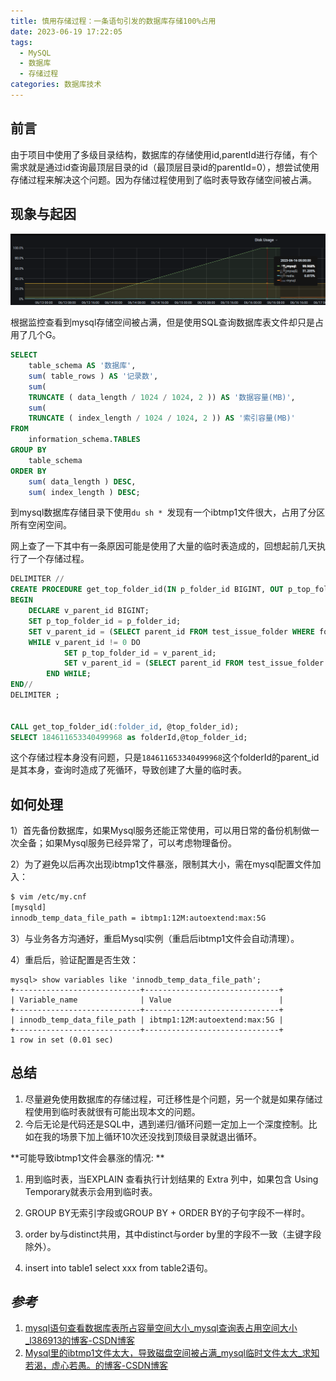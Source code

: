 ```yaml
---
title: 慎用存储过程：一条语句引发的数据库存储100%占用
date: 2023-06-19 17:22:05
tags:
  - MySQL
  - 数据库
  - 存储过程
categories: 数据库技术
---
```


## 前言

由于项目中使用了多级目录结构，数据库的存储使用id,parentId进行存储，有个需求就是通过id查询最顶层目录的id（最顶层目录id的parentId=0），想尝试使用存储过程来解决这个问题。因为存储过程使用到了临时表导致存储空间被占满。

<!-- more -->

## 现象与起因

![](./Use-stored-procedures-with-caution-100%-of-the-storage-caused-by-a-statement-is-occupied/Snipaste_2023-06-19_17-24-15.png)

根据监控查看到mysql存储空间被占满，但是使用SQL查询数据库表文件却只是占用了几个G。

```sql
SELECT
	table_schema AS '数据库',
	sum( table_rows ) AS '记录数',
	sum(
	TRUNCATE ( data_length / 1024 / 1024, 2 )) AS '数据容量(MB)',
	sum(
	TRUNCATE ( index_length / 1024 / 1024, 2 )) AS '索引容量(MB)' 
FROM
	information_schema.TABLES 
GROUP BY
	table_schema 
ORDER BY
	sum( data_length ) DESC,
	sum( index_length ) DESC;
```

到mysql数据库存储目录下使用`du sh * `发现有一个ibtmp1文件很大，占用了分区所有空闲空间。

网上查了一下其中有一条原因可能是使用了大量的临时表造成的，回想起前几天执行了一个存储过程。

```sql
DELIMITER //
CREATE PROCEDURE get_top_folder_id(IN p_folder_id BIGINT, OUT p_top_folder_id BIGINT)
BEGIN
    DECLARE v_parent_id BIGINT;
    SET p_top_folder_id = p_folder_id;
    SET v_parent_id = (SELECT parent_id FROM test_issue_folder WHERE folder_id = p_folder_id);
    WHILE v_parent_id != 0 DO
            SET p_top_folder_id = v_parent_id;
            SET v_parent_id = (SELECT parent_id FROM test_issue_folder WHERE folder_id = v_parent_id);
        END WHILE;
END//
DELIMITER ;


CALL get_top_folder_id(:folder_id, @top_folder_id);
SELECT 184611653340499968 as folderId,@top_folder_id;
```

这个存储过程本身没有问题，只是`184611653340499968`这个folderId的parent_id是其本身，查询时造成了死循环，导致创建了大量的临时表。

## 如何处理

1）首先备份数据库，如果Mysql服务还能正常使用，可以用日常的备份机制做一次全备；如果Mysql服务已经异常了，可以考虑物理备份。

2）为了避免以后再次出现ibtmp1文件暴涨，限制其大小，需在mysql配置文件加入：

```bash
$ vim /etc/my.cnf
[mysqld]
innodb_temp_data_file_path = ibtmp1:12M:autoextend:max:5G
```

3）与业务各方沟通好，重启Mysql实例（重启后ibtmp1文件会自动清理）。

4）重启后，验证配置是否生效：

```mysql
mysql> show variables like 'innodb_temp_data_file_path';
+----------------------------+------------------------------+
| Variable_name              | Value                        |
+----------------------------+------------------------------+
| innodb_temp_data_file_path | ibtmp1:12M:autoextend:max:5G |
+----------------------------+------------------------------+
1 row in set (0.01 sec)
```


## 总结

1. 尽量避免使用数据库的存储过程，可迁移性是个问题，另一个就是如果存储过程使用到临时表就很有可能出现本文的问题。
2. 今后无论是代码还是SQL中，遇到递归/循环问题一定加上一个深度控制。比如在我的场景下加上循环10次还没找到顶级目录就退出循环。

**可能导致ibtmp1文件会暴涨的情况: **

1. 用到临时表，当EXPLAIN 查看执行计划结果的 Extra 列中，如果包含 Using Temporary就表示会用到临时表。

2. GROUP BY无索引字段或GROUP BY + ORDER BY的子句字段不一样时。

3. order by与distinct共用，其中distinct与order by里的字段不一致（主键字段除外）。

4. insert into table1 select xxx from table2语句。

## *参考*

1. [mysql语句查看数据库表所占容量空间大小_mysql查询表占用空间大小_l386913的博客-CSDN博客](https://blog.csdn.net/jialiu111111/article/details/129361106)
1. [Mysql里的ibtmp1文件太大，导致磁盘空间被占满_mysql临时文件太大_求知若渴，虚心若愚。的博客-CSDN博客](https://blog.csdn.net/qq_33283901/article/details/129123666)